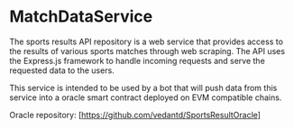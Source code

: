# MatchDataService
The sports results API repository is a web service that provides access to the results of various sports matches through web scraping. The API uses the Express.js framework to handle incoming requests and serve the requested data to the users.

This service is intended to be used by a bot that will push data from this service into a oracle smart contract deployed on EVM compatible chains. 

Oracle repository: [https://github.com/vedantd/SportsResultOracle]

